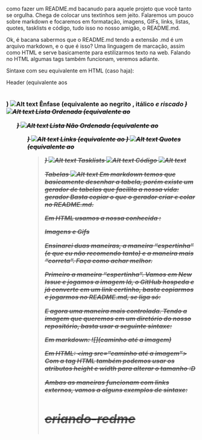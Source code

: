 como fazer um README.md bacanudo para aquele projeto que você tanto se orgulha. Chega de colocar uns textinhos sem jeito.
Falaremos um pouco sobre markdown e focaremos em formatação, imagens, GIFs, links, listas, quotes, tasklists e código, tudo isso no nosso amigão, o README.md.

Ok, é bacana sabermos que o README.md tendo a extensão .md é um arquivo markdown, e o que é isso? Uma linguagem de marcação, assim como HTML e serve basicamente para estilizarmos texto na web. Falando no HTML algumas tags também funcionam, veremos adiante.

Sintaxe com seu equivalente em HTML (caso haja):

Header (equivalente aos <h1><h2><h3>)
![Alt text](../../../../../../C:/Users/Lucas/Desktop/redes/readme/header.webp)
Ênfase (equivalente ao negrito <b>, itálico <i> e riscado <strike>)
![Alt text](../../../../../../C:/Users/Lucas/Desktop/redes/readme/enfase.webp)
Lista Ordenada (equivalente ao <ol>)
![Alt text](../../../../../../C:/Users/Lucas/Desktop/redes/readme/lista%20ordenada.webp)
Lista Não Ordenada (equivalente ao <ul>)
![Alt text](../../../../../../C:/Users/Lucas/Desktop/redes/readme/lista%20n%C3%A3o%20ordenada.webp)
Links (equivalente ao <a>)
![Alt text](../../../../../../C:/Users/Lucas/Desktop/redes/readme/links.webp)
Quotes (equivalente ao <blockquote>)
![Alt text](../../../../../../C:/Users/Lucas/Desktop/redes/readme/quotes.webp)
Tasklists
![Alt text](../../../../../../C:/Users/Lucas/Desktop/redes/readme/task.webp)
Código
![Alt text](../../../../../../C:/Users/Lucas/Desktop/redes/readme/codigo.webp)

Tabelas
![Alt text](../../../../../../C:/Users/Lucas/Desktop/redes/readme/tabelas.webp)
Em markdown temos que basicamente desenhar a tabela, porém existe um gerador de tabelas que facilita a nossa vida: gerador
Basta copiar o que o gerador criar e colar no README.md.

Em HTML usamos a nossa conhecida <table>:


Imagens e Gifs

Ensinarei duas maneiras, a maneira “espertinha” (e que eu não recomendo tanto) e a maneira mais “correta”. Faça como achar melhor.

Primeiro a maneira “espertinha”. Vamos em New Issue e jogamos a imagem lá, o GitHub hospeda e já converte em um link certinho, basta copiarmos e jogarmos no README.md, se liga só:


E agora uma maneira mais controlada. Tendo a imagem que queremos em um diretório do nosso repositório, basta usar a seguinte sintaxe:

Em markdown: ![](caminho até a imagem)

Em HTML: <img src=”caminho até a imagem”>
Com a tag HTML também podemos usar os atributos height e width para alterar o tamanho :D

Ambas as maneiras funcionam com links externos, vamos a alguns exemplos de sintaxe:


# criando-redme
